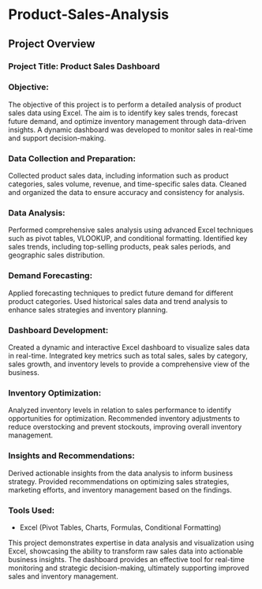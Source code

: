 # Product-Sales-Analysis

## Project Overview

### Project Title: Product Sales Dashboard

### Objective:
The objective of this project is to perform a detailed analysis of product sales data using Excel. The aim is to identify key sales trends, forecast future demand, and optimize inventory management through data-driven insights. A dynamic dashboard was developed to monitor sales in real-time and support decision-making.


### Data Collection and Preparation:

Collected product sales data, including information such as product categories, sales volume, revenue, and time-specific sales data.
Cleaned and organized the data to ensure accuracy and consistency for analysis.

### Data Analysis:

Performed comprehensive sales analysis using advanced Excel techniques such as pivot tables, VLOOKUP, and conditional formatting.
Identified key sales trends, including top-selling products, peak sales periods, and geographic sales distribution.

### Demand Forecasting:

Applied forecasting techniques to predict future demand for different product categories.
Used historical sales data and trend analysis to enhance sales strategies and inventory planning.

### Dashboard Development:

Created a dynamic and interactive Excel dashboard to visualize sales data in real-time.
Integrated key metrics such as total sales, sales by category, sales growth, and inventory levels to provide a comprehensive view of the business.

### Inventory Optimization:

Analyzed inventory levels in relation to sales performance to identify opportunities for optimization.
Recommended inventory adjustments to reduce overstocking and prevent stockouts, improving overall inventory management.

### Insights and Recommendations:

Derived actionable insights from the data analysis to inform business strategy.
Provided recommendations on optimizing sales strategies, marketing efforts, and inventory management based on the findings.

### Tools Used:

- Excel (Pivot Tables, Charts, Formulas, Conditional Formatting)

This project demonstrates expertise in data analysis and visualization using Excel, showcasing the ability to transform raw sales data into actionable business insights. The dashboard provides an effective tool for real-time monitoring and strategic decision-making, ultimately supporting improved sales and inventory management.

